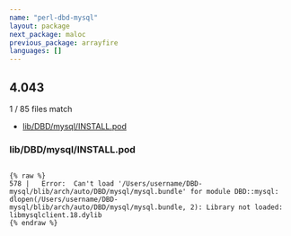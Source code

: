 ```yaml
---
name: "perl-dbd-mysql"
layout: package
next_package: maloc
previous_package: arrayfire
languages: []
---
```

## 4.043
1 / 85 files match

 - [lib/DBD/mysql/INSTALL.pod](#libdbdmysqlinstallpod)

### lib/DBD/mysql/INSTALL.pod

```

{% raw %}
578 |   Error:  Can't load '/Users/username/DBD-mysql/blib/arch/auto/DBD/mysql/mysql.bundle' for module DBD::mysql: dlopen(/Users/username/DBD-mysql/blib/arch/auto/DBD/mysql/mysql.bundle, 2): Library not loaded: libmysqlclient.18.dylib
{% endraw %}

```